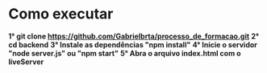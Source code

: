 # Como executar

<strong> 1° git clone https://github.com/Gabrielbrta/processo_de_formacao.git</strong>
<strong> 2° cd backend</strong>
<strong> 3° Instale as dependências "npm install"</strong>
<strong> 4° Inicie o servidor "node server.js" ou "npm start"</strong>
<strong> 5° Abra o arquivo index.html com o liveServer</strong>
